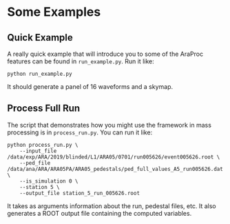 # Some Examples

## Quick Example

A really quick example that will introduce you to some of the AraProc features
can be found in `run_example.py`. Run it like:
```
python run_example.py
```
It should generate a panel of 16 waveforms and a skymap.

## Process Full Run

The script that demonstrates how you might use the framework in mass processing
is in `process_run.py`. You can run it like:

```
python process_run.py \
    --input_file /data/exp/ARA/2019/blinded/L1/ARA05/0701/run005626/event005626.root \
    --ped_file /data/ana/ARA/ARA05PA/ARA05_pedestals/ped_full_values_A5_run005626.dat \
    --is_simulation 0 \
    --station 5 \
    --output_file station_5_run_005626.root
```

It takes as arguments information about the run, pedestal files, etc.
It also generates a ROOT output file containing the computed variables.
